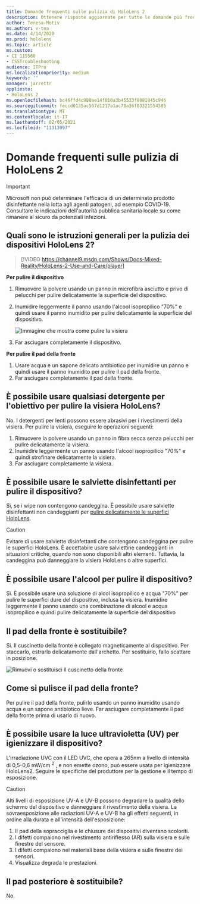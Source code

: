 ```yaml
---
title: Domande frequenti sulle pulizia di HoloLens 2
description: Ottenere risposte aggiornate per tutte le domande più frequenti per la pulizia e la manutenzione del dispositivo HoloLens 2.
author: Teresa-Motiv
ms.author: v-tea
ms.date: 4/14/2020
ms.prod: hololens
ms.topic: article
ms.custom:
- CI 115560
- CSSTroubleshooting
audience: ITPro
ms.localizationpriority: medium
keywords: ''
manager: jarrettr
appliesto:
- HoloLens 2
ms.openlocfilehash: bc46ffd4c980ae14f010a3b45533f8081845c946
ms.sourcegitcommit: feccd0135ac567d1217a1ac78a36f03321554305
ms.translationtype: MT
ms.contentlocale: it-IT
ms.lasthandoff: 02/05/2021
ms.locfileid: "11313997"
---
```

# Domande frequenti sulle pulizia di HoloLens 2

> [!IMPORTANT]  
> Microsoft non può determinare l'efficacia di un determinato prodotto disinfettante nella lotta agli agenti patogeni, ad esempio COVID-19. Consultare le indicazioni dell'autorità pubblica sanitaria locale su come rimanere al sicuro da potenziali infezioni.  

## Quali sono le istruzioni generali per la pulizia dei dispositivi HoloLens 2?

> [!VIDEO https://channel9.msdn.com/Shows/Docs-Mixed-Reality/HoloLens-2-Use-and-Care/player]

<!-- <iframe src="https://channel9.msdn.com/Shows/Docs-Mixed-Reality/HoloLens-2-Use-and-Care/player" width="960" height="540" allowFullScreen frameBorder="0" title="HoloLens 2 Use and Care - Microsoft Channel 9 Video"></iframe> -->

**Per pulire il dispositivo**

1. Rimuovere la polvere usando un panno in microfibra asciutto e privo di pelucchi per pulire delicatamente la superficie del dispositivo.
1. Inumidire leggermente il panno usando l'alcool isopropilico "70%" e quindi usare il panno inumidito per pulire delicatamente la superficie del dispositivo.

   ![Immagine che mostra come pulire la visiera](images/hololens-cleaning-visor.png)

1. Far asciugare completamente il dispositivo.

**Per pulire il pad della fronte**

1. Usare acqua e un sapone delicato antibiotico per inumidire un panno e quindi usare il panno inumidito per pulire il pad della fronte.
1. Far asciugare completamente il pad della fronte.

## È possibile usare qualsiasi detergente per l'obiettivo per pulire la visiera HoloLens?

No. I detergenti per lenti possono essere abrasivi per i rivestimenti della visiera. Per pulire la visiera, eseguire le operazioni seguenti:  

1. Rimuovere la polvere usando un panno in fibra secca senza pelucchi per pulire delicatamente la visiera.
1. Inumidire leggermente un panno usando l'alcool isopropilico "70%" e quindi strofinare delicatamente la visiera.
1. Far asciugare completamente la visiera.

## È possibile usare le salviette disinfettanti per pulire il dispositivo?

Sì, se i wipe non contengono candeggina. È possibile usare salviette disinfettanti non candeggianti per [pulire delicatamente le superfici HoloLens](#what-are-the-general-cleaning-instructions-for-hololens-2-devices).  

> [!CAUTION]  
> Evitare di usare salviette disinfettanti che contengono candeggina per pulire le superfici HoloLens. È accettabile usare salviettine candeggianti in situazioni critiche, quando non sono disponibili altri elementi. Tuttavia, la candeggina può danneggiare la visiera HoloLens o altre superfici.

## È possibile usare l'alcool per pulire il dispositivo?

Sì. È possibile usare una soluzione di alcol isopropilico e acqua "70%" per pulire le superfici dure del dispositivo, inclusa la visiera. Inumidire leggermente il panno usando una combinazione di alcool e acqua isopropilico e quindi pulire delicatamente la superficie del dispositivo

## Il pad della fronte è sostituibile?

Sì. Il cuscinetto della fronte è collegato magneticamente al dispositivo. Per staccarlo, estrarlo delicatamente dall'archetto. Per sostituirlo, fallo scattare in posizione.

![Rimuovi o sostituisci il cuscinetto della fronte](images/hololens2-remove-browpad.png)

## Come si pulisce il pad della fronte?

Per pulire il pad della fronte, pulirlo usando un panno inumidito usando acqua e un sapone antibiotico lieve. Far asciugare completamente il pad della fronte prima di usarlo di nuovo.

## È possibile usare la luce ultravioletta (UV) per igienizzare il dispositivo?

L'irradiazione UVC con il LED UVC, che opera a 265nm a livello di intensità di 0,5-0,6 mW/cm <sup> 2 </sup> , e non emette ozono, può essere usata per igienizzare HoloLens2. Seguire le specifiche del produttore per la gestione e il tempo di esposizione.

> [!CAUTION]  
> Alti livelli di esposizione UV-A e UV-B possono degradare la qualità dello schermo del dispositivo e danneggiare il rivestimento della visiera. La sovraesposizione alle radiazioni UV-A e UV-B ha gli effetti seguenti, in ordine alla durata e all'intensità dell'esposizione:
>  
> 1. Il pad della sopracciglia e le chiusure dei dispositivi diventano scoloriti.
> 1. I difetti compaiono nel rivestimento antiriflesso (AR) sulla visiera e sulle finestre del sensore.
> 1. I difetti compaiono nei materiali base della visiera e sulle finestre dei sensori.
> 1. Visualizza degrada le prestazioni.

## Il pad posteriore è sostituibile?

No.
